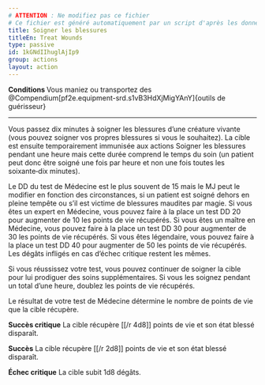 ```yaml
---
# ATTENTION : Ne modifiez pas ce fichier
# Ce fichier est généré automatiquement par un script d'après les données du module Foundry VTT officiel et de sa traduction
title: Soigner les blessures
titleEn: Treat Wounds
type: passive
id: 1kGNdIIhuglAjIp9
group: actions
layout: action
---
```

<p><strong>Conditions </strong>Vous maniez ou transportez des @Compendium[pf2e.equipment-srd.s1vB3HdXjMigYAnY]{outils de guérisseur}</p><hr><p>Vous passez dix minutes à soigner les blessures d’une créature vivante (vous pouvez soigner vos propres blessures si vous le souhaitez). La cible est ensuite temporairement immunisée aux actions Soigner les blessures pendant une heure mais cette durée comprend le temps du soin (un patient peut donc être soigné une fois par heure et non une fois toutes les soixante‑dix minutes).</p><p>Le DD du test de Médecine est le plus souvent de 15 mais le MJ peut le modifier en fonction des circonstances, si un patient est soigné dehors en pleine tempête ou s’il est victime de blessures maudites par magie. Si vous êtes un expert en Médecine, vous pouvez faire à la place un test DD 20 pour augmenter de 10 les points de vie récupérés. Si vous êtes un maître en Médecine, vous pouvez faire à la place un test DD 30 pour augmenter de 30 les points de vie récupérés. Si vous êtes légendaire, vous pouvez faire à la place un test DD 40 pour augmenter de 50 les points de vie récupérés. Les dégâts infligés en cas d’échec critique restent les mêmes.</p><p>Si vous réussissez votre test, vous pouvez continuer de soigner la cible pour lui prodiguer des soins supplémentaires. Si vous les soignez pendant un total d’une heure, doublez les points de vie récupérés.</p><p>Le résultat de votre test de Médecine détermine le nombre de points de vie que la cible récupère.</p><p><strong>Succès critique</strong> La cible récupère [[/r 4d8]] points de vie et son état blessé disparaît.</p><p><strong>Succès</strong> La cible récupère [[/r 2d8]] points de vie et son état blessé disparaît.</p><p><strong>Échec critique</strong> La cible subit 1d8 dégâts.</p>
